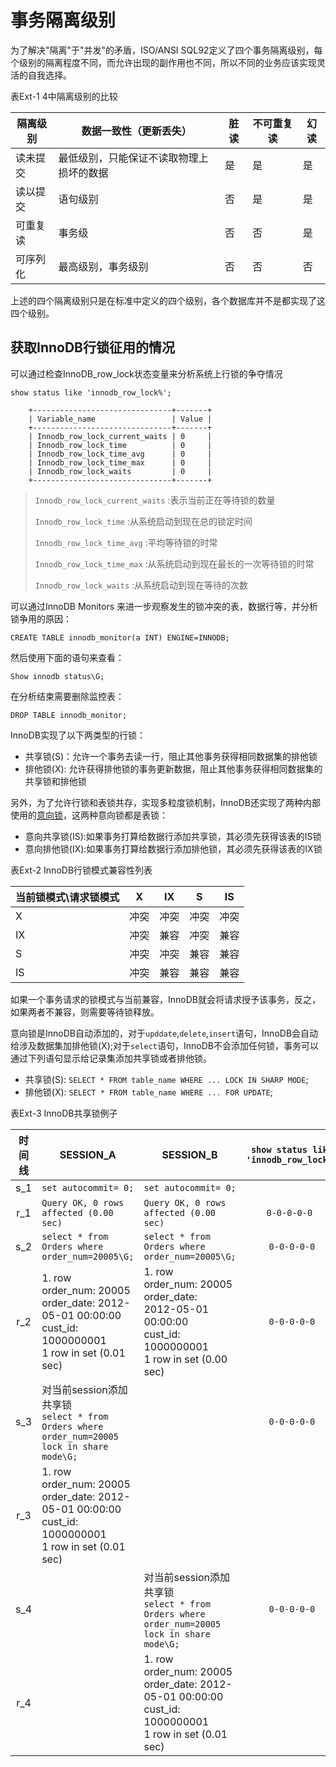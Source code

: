 # 事务隔离级别

为了解决"隔离"于"并发"的矛盾，ISO/ANSI SQL92定义了四个事务隔离级别，每个级别的隔离程度不同，而允许出现的副作用也不同，所以不同的业务应该实现灵活的自我选择。

表Ext-1 4中隔离级别的比较

|隔离级别|数据一致性（更新丢失）|脏读|不可重复读|幻读|
|---|---|---|---|---|
|读未提交|最低级别，只能保证不读取物理上损坏的数据|是| 是| 是|
|读以提交|语句级别|否|是|是|
|可重复读|事务级|否|否|是|
|可序列化|最高级别，事务级别|否|否|否|

上述的四个隔离级别只是在标准中定义的四个级别，各个数据库并不是都实现了这四个级别。

## 获取InnoDB行锁征用的情况

可以通过检查InnoDB_row_lock状态变量来分析系统上行锁的争夺情况

`show status like 'innodb_row_lock%';`
```
    +-------------------------------+-------+
    | Variable_name                 | Value |
    +-------------------------------+-------+
    | Innodb_row_lock_current_waits | 0     |
    | Innodb_row_lock_time          | 0     |
    | Innodb_row_lock_time_avg      | 0     |
    | Innodb_row_lock_time_max      | 0     |
    | Innodb_row_lock_waits         | 0     |
    +-------------------------------+-------+
```

> `Innodb_row_lock_current_waits`       :表示当前正在等待锁的数量
> 
> `Innodb_row_lock_time`                :从系统启动到现在总的锁定时间
> 
> `Innodb_row_lock_time_avg`            :平均等待锁的时常
> 
> `Innodb_row_lock_time_max`            :从系统启动到现在最长的一次等待锁的时常
> 
> `Innodb_row_lock_waits`               :从系统启动到现在等待的次数

可以通过InnoDB Monitors 来进一步观察发生的锁冲突的表，数据行等，并分析锁争用的原因：

`CREATE TABLE innodb_monitor(a INT)
    ENGINE=INNODB;`   

然后使用下面的语句来查看：

`Show innodb status\G;`

在分析结束需要删除监控表：

`DROP TABLE innodb_monitor;`

InnoDB实现了以下两类型的行锁：
* 共享锁(S)：允许一个事务去读一行，阻止其他事务获得相同数据集的排他锁
* 排他锁(X): 允许获得排他锁的事务更新数据，阻止其他事务获得相同数据集的共享锁和排他锁

另外，为了允许行锁和表锁共存，实现多粒度锁机制，InnoDB还实现了两种内部使用的[意向锁](../MySql原理/Ext3:InnoDB中的意向锁.md)，这两种意向锁都是表锁：
* 意向共享锁(IS):如果事务打算给数据行添加共享锁，其必须先获得该表的IS锁
* 意向排他锁(IX):如果事务打算给数据行添加排他锁，其必须先获得该表的IX锁

表Ext-2 InnoDB行锁模式兼容性列表

|当前锁模式\请求锁模式|X|IX|S|IS|
|---|---|---|---|---|
|X|冲突|冲突|冲突|冲突|
|IX|冲突|兼容|冲突|兼容|
|S|冲突|冲突|兼容|兼容|
|IS|冲突|兼容|兼容|兼容|

如果一个事务请求的锁模式与当前兼容，InnoDB就会将请求授予该事务，反之，如果两者不兼容，则需要等待锁释放。

意向锁是InnoDB自动添加的，对于`upddate`,`delete`,`insert`语句，InnoDB会自动给涉及数据集加排他锁(X);对于`select`语句，InnoDB不会添加任何锁，事务可以通过下列语句显示给记录集添加共享锁或者排他锁。

* 共享锁(S): `SELECT * FROM table_name WHERE ... LOCK IN SHARP MODE`;
* 排他锁(X): `SELECT * FROM table_name WHERE ... FOR UPDATE`;

表Ext-3 InnoDB共享锁例子


|时间线|SESSION_A|SESSION_B|`show status like 'innodb_row_lock%'`|
|:-:|---|---|:-:|
|s_1| `set autocommit= 0;` | `set autocommit= 0;`|
|r_1|```Query OK, 0 rows affected (0.00 sec)```|```Query OK, 0 rows affected (0.00 sec) ```|```0-0-0-0-0 ```|
|s_2|``select * from Orders where order_num=20005\G;``|`select * from Orders where order_num=20005\G;`|`0-0-0-0-0`|
|r_2| 1. row  </br> order_num: 20005 </br>order_date: 2012-05-01 00:00:00</br>cust_id: 1000000001</br>1 row in set (0.01 sec)| 1. row </br> order_num: 20005</br>order_date:</br>2012-05-01 00:00:00</br>cust_id: 1000000001</br>1 row in set (0.00 sec)|`0-0-0-0-0`|
|s_3|对当前session添加共享锁</br>`select * from Orders where order_num=20005 lock in share mode\G;`||`0-0-0-0-0`|
|r_3| 1. row  </br> order_num: 20005 </br>order_date: 2012-05-01 00:00:00</br>cust_id: 1000000001</br>1 row in set (0.01 sec)|||
|s_4||对当前session添加共享锁</br>`select * from Orders where order_num=20005 lock in share mode\G;`|`0-0-0-0-0`|
|r_4|| 1. row  </br> order_num: 20005 </br>order_date: 2012-05-01 00:00:00</br>cust_id: 1000000001</br>1 row in set (0.01 sec)|
